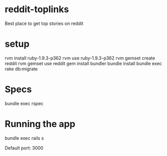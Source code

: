 reddit-toplinks
===============

Best place to get top stories on reddit

setup
=====

rvm install ruby-1.9.3-p362
rvm use ruby-1.9.3-p362
rvm gemset create reddit
rvm gemset use reddit
gem install bundler
bundle install
bundle exec rake db:migrate

Specs
=====

bundle exec rspec

Running the app
===============

bundle exec rails s

Default port: 3000
